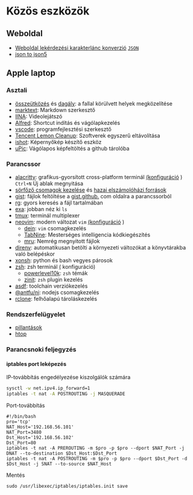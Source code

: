 # Közös eszközök

## Weboldal

* [Weboldal lekérdezési karakterlánc konverzió](https://www.convertonline.io/convert/query-string-to-json) [`JSON`](https://www.convertonline.io/convert/query-string-to-json)
* [json to json5](https://jsonformatter.org/json5-formatter)

## Apple laptop

### Asztali

* [összeütközés](https://github.com/yichengchen/clashX) és [dagály](https://t.me/chaoxi): a fallal körülvett helyek megközelítése
* [marktext](https://marktext.app): Markdown szerkesztő
* [IINA](https://iina.io): Videolejátszó
* [Alfred](https://www.alfredapp.com): Shortcut indítás és vágólapkezelés
* [vscode](https://code.visualstudio.com): programfejlesztési szerkesztő
* [Tencent Lemon Cleanup](https://lemon.qq.com): Szoftverek egyszerű eltávolítása
* [ishot](https://apps.apple.com/cn/app/ishot-%E4%BC%98%E7%A7%80%E7%9A%84%E6%88%AA%E5%9B%BE%E5%BD%95%E5%B1%8F%E5%B7%A5%E5%85%B7/id1485844094?mt=12): Képernyőkép készítő eszköz
* [uPic](https://github.com/gee1k/uPic): Vágólapos képfeltöltés a github tárolóba

### Parancssor

* [alacritty](https://github.com/alacritty/alacritty): grafikus-gyorsított cross-platform terminál [(konfiguráció](https://github.com/gcxfd/osx/blob/master/HOME/.config/alacritty/alacritty.yml) )  
  `Ctrl+N` Új ablak megnyitása
* [sörfőző csomagok kezelése](https://brew.sh) és [hazai elszámolóházi források](https://mirrors.tuna.tsinghua.edu.cn/help/homebrew)
* [gist](https://github.com/defunkt/gist): fájlok feltöltése a [gist.github.](https://gist.github.com) com oldalra a parancssorból
* [rg](https://github.com/BurntSushi/ripgrep): gyors keresés a fájl tartalmában
* [exa](https://github.com/ogham/exa): jobban néz ki `ls`
* [tmux](https://www.ruanyifeng.com/blog/2019/10/tmux.html): terminál multiplexer
* [neovim](https://neovim.io): modern változat `vim` [(konfiguráció](https://github.com/gcxfd/osx/tree/master/HOME/.config/nvim) )
  * [dein](https://github.com/Shougo/dein.vim): `vim` csomagkezelés
  * [TabNine](https://www.tabnine.com): Mesterséges intelligencia kódkiegészítés
  * [mru](https://github.com/yegappan/mru): Nemrég megnyitott fájlok
* [direnv](https://direnv.net): automatikusan betölti a környezeti változókat a könyvtárakba való belépéskor
* [xonsh](https://xon.sh): python és bash vegyes párosok
* [zsh](https://www.zsh.org): zsh terminál [(](https://github.com/gcxfd/osx/tree/master/HOME) konfiguráció)
  * [powerlevel10k](https://github.com/romkatv/powerlevel10k): `zsh` témák
  * [zinit](https://github.com/zdharma-continuum/zinit): `zsh` plugin kezelés
* [asdf](https://github.com/asdf-vm/asdf): toolchain verziókezelés
* [@antfu/ni](https://www.npmjs.com/package/@antfu/ni): nodejs csomagkezelés
* [rclone](https://rclone.org): felhőalapú tároláskezelés

### Rendszerfelügyelet

* [pillantások](https://nicolargo.github.io/glances)
* [htop](https://htop.dev/)

### Parancsnoki feljegyzés

#### iptables port leképezés

IP-továbbítás engedélyezése kiszolgálók számára

```bash
sysctl -w net.ipv4.ip_forward=1
iptables -t nat -A POSTROUTING -j MASQUERADE
```

Port-továbbítás

```
#!/bin/bash
pro='tcp'
NAT_Host='192.168.56.101'
NAT_Port=3480
Dst_Host='192.168.56.102'
Dst_Port=80
iptables -t nat -A PREROUTING -m $pro -p $pro --dport $NAT_Port -j DNAT --to-destination $Dst_Host:$Dst_Port
iptables -t nat -A POSTROUTING -m $pro -p $pro --dport $Dst_Port -d $Dst_Host -j SNAT --to-source $NAT_Host
```

Mentés

```
sudo /usr/libexec/iptables/iptables.init save
```